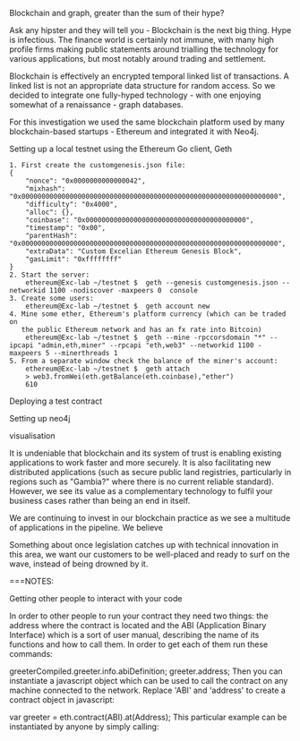 Blockchain and graph, greater than the sum of their hype?

Ask any hipster and they will tell you - Blockchain is the next big thing.  Hype
is infectious. The finance world is certainly not immune, with many high profile
firms making public statements around trialling the technology for various
applications, but most notably around trading and settlement.

Blockchain is effectively an encrypted temporal linked list of transactions.
A linked list is not an appropriate data structure for random access.  So we
decided to integrate one fully-hyped technology - with one enjoying somewhat of
a renaissance - graph databases.

For this investigation we used the same blockchain platform used by many blockchain-based
startups - Ethereum and integrated it with Neo4j.

Setting up a local testnet using the Ethereum Go client, Geth

    1. First create the customgenesis.json file:
    {
        "nonce": "0x0000000000000042",
        "mixhash": "0x0000000000000000000000000000000000000000000000000000000000000000",
        "difficulty": "0x4000",
        "alloc": {},
        "coinbase": "0x0000000000000000000000000000000000000000",
        "timestamp": "0x00",
        "parentHash": "0x0000000000000000000000000000000000000000000000000000000000000000",
        "extraData": "Custom Excelian Ethereum Genesis Block",
        "gasLimit": "0xffffffff"
    }
    2. Start the server:
        ethereum@Exc-lab ~/testnet $  geth --genesis customgenesis.json --networkid 1100 -nodiscover -maxpeers 0  console
    3. Create some users:
        ethereum@Exc-lab ~/testnet $  geth account new
    4. Mine some ether, Ethereum's platform currency (which can be traded on
       the public Ethereum network and has an fx rate into Bitcoin)
        ethereum@Exc-lab ~/testnet $  geth --mine -rpccorsdomain "*" --ipcapi "admin,eth,miner" --rpcapi "eth,web3" --networkid 1100 -maxpeers 5 --minerthreads 1
    5. From a separate window check the balance of the miner's account:
        ethereum@Exc-lab ~/testnet $  geth attach
        > web3.fromWei(eth.getBalance(eth.coinbase),"ether")
        610

Deploying a test contract



Setting up neo4j


visualisation


It is undeniable that blockchain and its system of trust is enabling
existing applications to work faster and more securely.  It is also
facilitating new distributed applications (such as secure public land registries,
particularly in regions such as "Gambia?" where there is no current reliable
standard).  However, we see its value as a complementary technology to fulfil
your business cases rather than being an end in itself.

We are continuing to
invest in our blockchain practice as we see a multitude of applications in the
pipeline.  We believe

Something about once legislation catches up with technical innovation in this area,
we want our customers to be well-placed and ready to surf on the wave, instead
of being drowned by it.


===NOTES:

Getting other people to interact with your code

In order to other people to run your contract they need two things: the address 
where the contract is located and the ABI (Application Binary Interface) which 
is a sort of user manual, describing the name of its functions and how to call 
them. In order to get each of them run these commands:

greeterCompiled.greeter.info.abiDefinition;
greeter.address;
Then you can instantiate a javascript object which can be used to call the 
contract on any machine connected to the network. Replace 'ABI' and 'address' to 
create a contract object in javascript:

var greeter = eth.contract(ABI).at(Address);
This particular example can be instantiated by anyone by simply calling:

